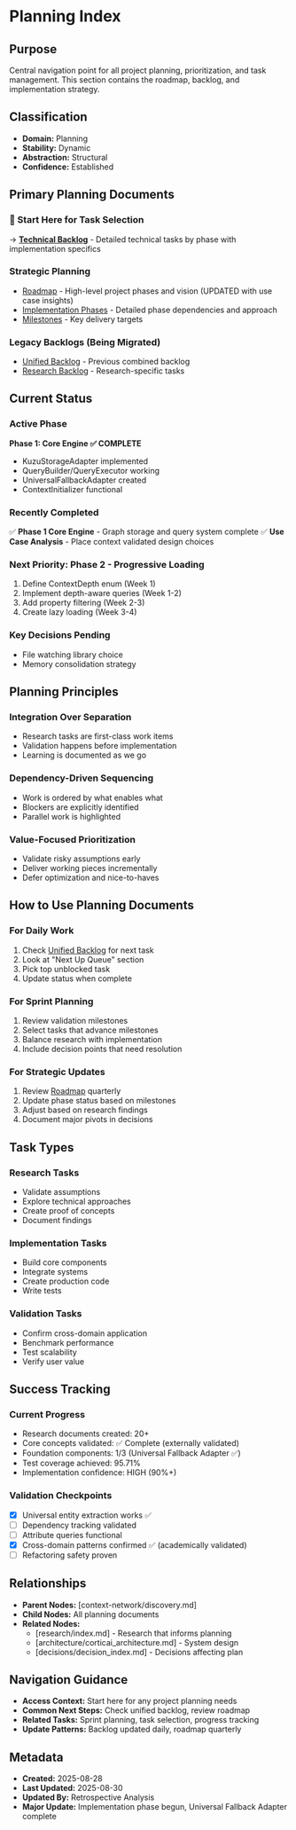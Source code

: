 # Planning Index

## Purpose
Central navigation point for all project planning, prioritization, and task management. This section contains the roadmap, backlog, and implementation strategy.

## Classification
- **Domain:** Planning
- **Stability:** Dynamic
- **Abstraction:** Structural
- **Confidence:** Established

## Primary Planning Documents

### 🎯 Start Here for Task Selection
→ **[Technical Backlog](./backlog.md)** - Detailed technical tasks by phase with implementation specifics

### Strategic Planning
- [Roadmap](./roadmap.md) - High-level project phases and vision (UPDATED with use case insights)
- [Implementation Phases](./implementation_phases.md) - Detailed phase dependencies and approach
- [Milestones](./milestones.md) - Key delivery targets

### Legacy Backlogs (Being Migrated)
- [Unified Backlog](./unified_backlog.md) - Previous combined backlog
- [Research Backlog](./research_backlog.md) - Research-specific tasks

## Current Status

### Active Phase
**Phase 1: Core Engine ✅ COMPLETE**
- KuzuStorageAdapter implemented
- QueryBuilder/QueryExecutor working
- UniversalFallbackAdapter created
- ContextInitializer functional

### Recently Completed
✅ **Phase 1 Core Engine** - Graph storage and query system complete
✅ **Use Case Analysis** - Place context validated design choices

### Next Priority: Phase 2 - Progressive Loading
1. Define ContextDepth enum (Week 1)
2. Implement depth-aware queries (Week 1-2)
3. Add property filtering (Week 2-3)
4. Create lazy loading (Week 3-4)

### Key Decisions Pending
- File watching library choice
- Memory consolidation strategy

## Planning Principles

### Integration Over Separation
- Research tasks are first-class work items
- Validation happens before implementation
- Learning is documented as we go

### Dependency-Driven Sequencing
- Work is ordered by what enables what
- Blockers are explicitly identified
- Parallel work is highlighted

### Value-Focused Prioritization
- Validate risky assumptions early
- Deliver working pieces incrementally
- Defer optimization and nice-to-haves

## How to Use Planning Documents

### For Daily Work
1. Check [Unified Backlog](./unified_backlog.md) for next task
2. Look at "Next Up Queue" section
3. Pick top unblocked task
4. Update status when complete

### For Sprint Planning
1. Review validation milestones
2. Select tasks that advance milestones
3. Balance research with implementation
4. Include decision points that need resolution

### For Strategic Updates
1. Review [Roadmap](./roadmap.md) quarterly
2. Update phase status based on milestones
3. Adjust based on research findings
4. Document major pivots in decisions

## Task Types

### Research Tasks
- Validate assumptions
- Explore technical approaches
- Create proof of concepts
- Document findings

### Implementation Tasks
- Build core components
- Integrate systems
- Create production code
- Write tests

### Validation Tasks
- Confirm cross-domain application
- Benchmark performance
- Test scalability
- Verify user value

## Success Tracking

### Current Progress
- Research documents created: 20+
- Core concepts validated: ✅ Complete (externally validated)
- Foundation components: 1/3 (Universal Fallback Adapter ✅)
- Test coverage achieved: 95.71%
- Implementation confidence: HIGH (90%+)

### Validation Checkpoints
- [x] Universal entity extraction works ✅
- [ ] Dependency tracking validated
- [ ] Attribute queries functional
- [x] Cross-domain patterns confirmed ✅ (academically validated)
- [ ] Refactoring safety proven

## Relationships
- **Parent Nodes:** [context-network/discovery.md]
- **Child Nodes:** All planning documents
- **Related Nodes:** 
  - [research/index.md] - Research that informs planning
  - [architecture/corticai_architecture.md] - System design
  - [decisions/decision_index.md] - Decisions affecting plan

## Navigation Guidance
- **Access Context:** Start here for any project planning needs
- **Common Next Steps:** Check unified backlog, review roadmap
- **Related Tasks:** Sprint planning, task selection, progress tracking
- **Update Patterns:** Backlog updated daily, roadmap quarterly

## Metadata
- **Created:** 2025-08-28
- **Last Updated:** 2025-08-30
- **Updated By:** Retrospective Analysis
- **Major Update:** Implementation phase begun, Universal Fallback Adapter complete